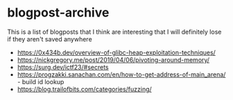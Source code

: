 # blogpost-archive
This is a list of blogposts that I think are interesting that I will definitely lose if they aren't saved anywhere

- https://0x434b.dev/overview-of-glibc-heap-exploitation-techniques/
- https://nickgregory.me/post/2019/04/06/pivoting-around-memory/
- https://surg.dev/ictf23/#secrets
- https://progzakki.sanachan.com/en/how-to-get-address-of-main_arena/ - build id lookup
- https://blog.trailofbits.com/categories/fuzzing/
